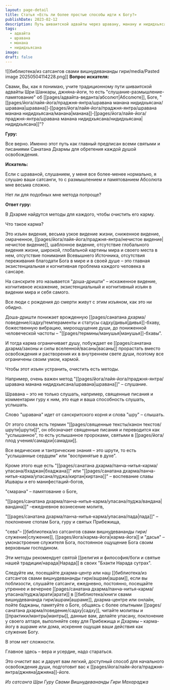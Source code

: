 ```yaml
---
layout: page-detail
title: Статья «Есть ли более простые способы идти к Богу?»
publishDate: 2023-02-12
description: Путь шиваитской адвайты через шравану, манану и нидидхьясану - главный способ освобождения, но для начинающих доступны и простые методы. Карма - это искаженное видение, ограничивающее душу, и его можно очистить через слушание, воспевание, памятование, молитву, поклонение и служение. Регулярная практика этих методов с верой и усердием очищает сознание и подготавливает к джняна-йоге.
tags:
  - адвайта
  - шравана
  - манана
  - нидидхьясана
image: 
draft: false
---
```

![[библиотека/из сатсангов свами вишнудевананды гири/media/Pasted image 20250504114228.png]]
**Вопрос искателя:** 

 Свами, Вы, как я понимаю, учите традиционному пути шиваитской адвайты Шри Шанкары, джняна-йоги, то есть "слушание-размышление-памятование" об [[pages/адвайта-веданта/абсолют|Абсолюте]], Боге, "[[pages/йога/лайя-йога/праджня-янтра/шравана манана нидидхьясана/шравана|шравана]]-[[pages/йога/лайя-йога/праджня-янтра/шравана манана нидидхьясана/манана|манана]]-[[pages/йога/лайя-йога/праджня-янтра/шравана манана нидидхьясана/нидидхьясана|нидидхьясана]]"?

  
**Гуру:** 

 Все верно. Именно этот путь как главный предписан всеми святыми и писаниями Санатана Дхармы для обретения каждой душой освобождения.

  
**Искатель:** 

 Если с шраваной, слушанием, у меня все более-менее нормально, я слушаю ваши сатсанги, то с размышлением и памятованием Абсолюта мне весьма сложно.

 Нет ли для подобных мне метода попроще?

  
**Ответ гуру:** 

 В Дхарме найдутся методы для каждого, чтобы очистить его карму.

 Что такое карма?

 Это изъян видения, весьма узкое видение жизни, сниженное видение, омраченное, [[pages/йога/лайя-йога/праджня-янтра/нечистое видение|нечистое видение]], шаблонное видение, отсутствие глобального видения жизни, широкой, глобальной картины мира и своего места в нем, отсутствие понимания Всевышнего Источника, отсутствия переживания благодати Бога в мире и в своей душе – это главная экзистенциальная и когнитивная проблема каждого человека в сансаре.

 На санскрите это называется "доша-дришти" – искаженное видение, когнитивное искажение, экзистенциальный и когнитивный изъян в видении мира и себя самого.

 Все люди с рождения до смерти живут с этим изъяном, как это ни обидно.

 Доша-дришти понижает врожденную [[pages/санатана дхарма/поведение/садху/темпераменты и статусы садху/дивья|дивья]]-бхаву, божественную вибрацию, мироощущение души, до пониженной человеческой частоты – "[[pages/термины/манушья|манушья]]-бхавы".

 И тогда карма ограничивает душу, побуждает ее [[pages/санатана дхарма/законы и силы вселенной/васаны|васаны]] прорастать вместо освобождения и растворения их в внутреннем свете души, поэтому все ограничены своим умом, кармой.

 Чтобы этот изъян устранить, очистить есть методы.

 Например, очень важен метод "[[pages/йога/лайя-йога/праджня-янтра/шравана манана нидидхьясана/шравана|шравана]]" – слушание.

 Шравана – это не только слушать, например, священные писания и комментарии гуру к ним, это еще и ваша способность слушать, услышать.

 Слово "шравана" идет от санскритского корня и слова "шру" – слышать.

 От этого слова есть термин "[[pages/священные тексты/канон текстов/шрути|шрути]]", он обозначает священные писания и переводится как "услышанное", то есть услышанное пророками, святыми в [[pages/йога/плод учения/самадхи|самадхи]].

 Все ведические и тантрические знания – это шрути, то есть "услышанные сердцем" или "воспринятые в духе".

 Кроме этого еще есть "[[pages/санатана дхарма/панча-нитья-карма/упасана/бхаджан|бхаджана]]" или "[[pages/санатана дхарма/панча-нитья-карма/упасана/пуджа/киртан|киртана]]" – воспевание славы Ишвары и его манифестаций-богов,

 "смарана" – памятование о Боге,

 "[[pages/санатана дхарма/панча-нитья-карма/упасана/пуджа/вандана|вандана]]" –ежедневное вознесение молитв,

 "[[pages/санатана дхарма/панча-нитья-карма/упасана/пада|пада]]" – поклонение стопам Бога, гуру и святых Прибежища,

 "сева"– [[библиотека/из сатсангов свами вишнудевананды гири/служение|служение]], [[pages/йога/карма-йога|карма-йога]] и "дасья" –умонастроение служителя Бога, постоянное ощущение Бога своим верховным господином.

 Эти методы рекомендует святой [[религия и философия/боги и святые нашей традиции/нарада|Нарада]] в своих "Бхакти Нарада сутрах".

 Следуйте им, посещайте дхарма-центр или наш [[библиотека/из сатсангов свами вишнудевананды гири/ашрам|ашрам]], если вы поблизости, слушайте сатсанги, ежедневно, постоянно, посещайте утреннее и вечернее [[pages/санатана дхарма/панча-нитья-карма/упасана/пуджа/арати|арати]] в [[библиотека/книги свами вишнудевананда гири/ашрам|ашраме]], дхарма-центре или онлайн, пойте баджаны, памятуйте о Боге, общаясь с более опытными [[pages/санатана дхарма/поведение/садху|садху]], читайте молитвы и [[практики/мантры|мантры]], данные вам, делайте упасану, поклонение у своего алтаря, выполняйте севу для Прибежища и Дхармы – карма-йогу в ашраме или дома, искренне ощущая ваши действия как служение Богу.

 В этом нет сложности.

 Главное здесь – вера и усердие, надо стараться.

 Это очистит вас и дарует вам легкий, доступный способ для начального освобождения души, подготовит вас к [[pages/йога/лайя-йога/праджня-янтра/джняна|джняна]]-йоге.

*Из сатсанга Шри Гуру Свами Вишнудевананды Гири Махараджа*